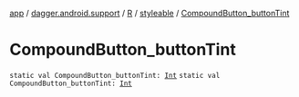 [app](../../../index.md) / [dagger.android.support](../../index.md) / [R](../index.md) / [styleable](index.md) / [CompoundButton_buttonTint](./-compound-button_button-tint.md)

# CompoundButton_buttonTint

`static val CompoundButton_buttonTint: `[`Int`](https://kotlinlang.org/api/latest/jvm/stdlib/kotlin/-int/index.html)
`static val CompoundButton_buttonTint: `[`Int`](https://kotlinlang.org/api/latest/jvm/stdlib/kotlin/-int/index.html)